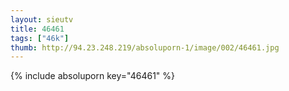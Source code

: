 ```yaml
--- 
layout: sieutv
title: 46461
tags: ["46k"]
thumb: http://94.23.248.219/absoluporn-1/image/002/46461.jpg
---
```

{% include absoluporn key="46461" %} 
